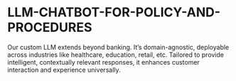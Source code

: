# LLM-CHATBOT-FOR-POLICY-AND-PROCEDURES
Our custom LLM extends beyond banking. It’s domain-agnostic, deployable across industries like healthcare, education, retail, etc. Tailored to provide intelligent, contextually relevant responses, it enhances customer interaction and experience universally.
